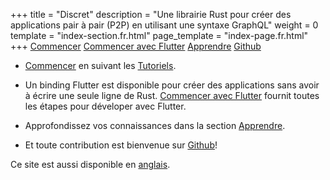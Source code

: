 +++
title = "Discret"
description = "Une librairie Rust pour créer des applications pair à pair (P2P) en utilisant une syntaxe GraphQL"
weight = 0
template = "index-section.fr.html"
page_template = "index-page.fr.html"
+++
[Commencer](@/learn/_index.md) [Commencer avec Flutter](@/learn/_index.md) [Apprendre](@/learn/_index.md) [Github](@/learn/_index.md)

- [Commencer](@/learn/_index.md) en suivant les [Tutoriels](@/learn/_index.md).

- Un binding Flutter est disponible pour créer des applications sans avoir à écrire une seule ligne de Rust. [Commencer avec Flutter](@/learn/_index.md) fournit toutes les étapes pour déveloper avec Flutter. 

- Approfondissez vos connaissances dans la section [Apprendre](@/learn/_index.md).

- Et toute contribution est bienvenue sur [Github](@/learn/_index.md)!

 Ce site est aussi disponible en [anglais](/).


